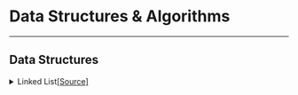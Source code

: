 # **Data Structures & Algorithms**

---

## Data Structures

<details>
  <summary>Linked List<a href = "https://github.com/anchitbhuhan/DS-ALGO-Java-/tree/main/LinkedList">[Source]</a></summary>

<details>

  <summary>Reverse a Linked List</summary>

  * <a>Simple Traversal</a>
  * <a>2 Pointers</a>
  * <a>Tail Recursive Method</a>
  * <a>Using Stack</a>
  * <a>Using Array</a>

</details>

<details>
  <summary>Middle of a Linked List</summary>

  * <a>Iterative Method</a>
  * <a>Recursive Method</a>
  * <a>3rd Approach</a>

</details>

<details>
  <summary>Palindrome</summary>

  * <a>Using Stack</a>
  * <a>By Finding the Middle and reversing</a>
  * <a>Recursion</a>

</details>

<details>
  <summary>Identical Linked List</summary>

  * <a>Iterative</a>
  * <a>Recursive Approach</a>

</details>

<details>
  <summary>Remove Duplicates</summary>

<details>
  <summary>Remove Duplicates from Unsorted LL</summary>

  * <a>Using 2 Loops    </a>
  * <a>Use Sorting</a>

</details

<details>
  <summary>Remove Duplicates from Sorted LL</summary>

  * <a>Iterative</a>
  * <a>Recursive Approach</a>
  * <a>3rd Approach</a>

</details

</details>

</details>
